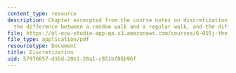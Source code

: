 ```yaml
---
content_type: resource
description: Chapter excerpted from the course notes on discretization, random walks,
  the difference between a random walk and a regular walk, and the diffusion equation.
file: https://ol-ocw-studio-app-qa.s3.amazonaws.com/courses/6-055j-the-art-of-approximation-in-science-and-engineering-spring-2008/57976657d1bd20b128a1c851bf86b96f_may07.pdf
file_type: application/pdf
resourcetype: Document
title: Discretization
uid: 57976657-d1bd-20b1-28a1-c851bf86b96f
---
```

